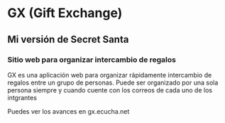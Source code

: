 <h1>GX (Gift Exchange)</h1>
<h2>Mi versión de Secret Santa</h2>

<h3>Sitio web para organizar intercambio de regalos</h3>

<p>GX es una aplicación web para organizar rápidamente intercambio de regalos entre un grupo de personas. Puede ser organizado por una sola persona siempre y cuando cuente con los correos de cada uno de los intgrantes</p>

<p>Puedes ver los avances en gx.ecucha.net</p>
